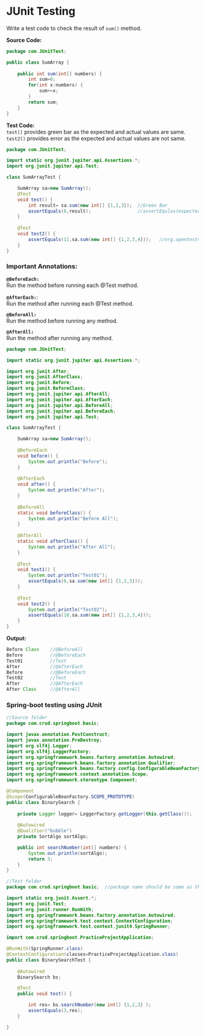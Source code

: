 # JUnit Testing

Write a test code to check the result of `sum()` method.

**Source Code:**
```java
package com.JUnitTest;

public class SumArray {
	
	public int sum(int[] numbers) {
		int sum=0;
		for(int x:numbers) {
			sum+=x;
		}
		return sum;
	}
}
```

**Test Code:**  
`test()` provides green bar as the expected and actual values are same.  
`test2()` provides error as the expected and actual values are not same.
```java
package com.JUnitTest;

import static org.junit.jupiter.api.Assertions.*;
import org.junit.jupiter.api.Test;

class SumArrayTest {

	SumArray sa=new SumArray();
	@Test
	void test() {
		int result= sa.sum(new int[] {1,2,3});	//Green Bar
		assertEquals(6,result);					//assertEqulas(expected, actual)
	}
	
	@Test
	void test2() {
		assertEquals(11,sa.sum(new int[] {1,2,3,4}));	//org.opentest4j.AssertionFailedError: expected: <11> but was: <10>
	}
}
```

### Important Annotations:
**`@BeforeEach:`**  
Run the method before running each @Test method.   

**`@AfterEach:`**:  
Run the method after running each @Test method.   

**`@BeforeAll:`**  
Run the method before running any method.   

**`@AfterAll:`**  
Run the method after running any method.   

```java
package com.JUnitTest;

import static org.junit.jupiter.api.Assertions.*;

import org.junit.After;
import org.junit.AfterClass;
import org.junit.Before;
import org.junit.BeforeClass;
import org.junit.jupiter.api.AfterAll;
import org.junit.jupiter.api.AfterEach;
import org.junit.jupiter.api.BeforeAll;
import org.junit.jupiter.api.BeforeEach;
import org.junit.jupiter.api.Test;

class SumArrayTest {

	SumArray sa=new SumArray();
	
	@BeforeEach
	void before() {
		System.out.println("Before");
	}
	
	@AfterEach
	void after() {
		System.out.println("After");
	}
	
	@BeforeAll
	static void beforeClass() {
		System.out.println("Before All");
	}
	
	@AfterAll
	static void afterClass() {
		System.out.println("After All");
	}
	
	@Test
	void test1() {
		System.out.println("Test01");
		assertEquals(6,sa.sum(new int[] {1,2,3}));
	}
	
	@Test
	void test2() {
		System.out.println("Test02");
		assertEquals(10,sa.sum(new int[] {1,2,3,4}));
	}
}
```
**Output:**  
```java
Before Class    //@BeforeAll
Before          //@BeforeEach
Test01          //Test
After           //@AfterEach
Before          //@BeforeEach
Test02          //Test
After           //@AfterEach
After Class     //@AfterAll
```

### Spring-boot testing using JUnit

```java
//Source folder
package com.crud.springboot.basic;

import javax.annotation.PostConstruct;
import javax.annotation.PreDestroy;
import org.slf4j.Logger;
import org.slf4j.LoggerFactory;
import org.springframework.beans.factory.annotation.Autowired;
import org.springframework.beans.factory.annotation.Qualifier;
import org.springframework.beans.factory.config.ConfigurableBeanFactory;
import org.springframework.context.annotation.Scope;
import org.springframework.stereotype.Component;

@Component
@Scope(ConfigurableBeanFactory.SCOPE_PROTOTYPE)
public class BinarySearch {
	
	private Logger logger= LoggerFactory.getLogger(this.getClass());
	
	@Autowired
	@Qualifier("bubble")
	private SortAlgo sortAlgo;

	public int searchNumber(int[] numbers) {
		System.out.println(sortAlgo);	
		return 3;
	}
}

//Test folder
package com.crud.springboot.basic;	//package name should be same as the source folder

import static org.junit.Assert.*;
import org.junit.Test;
import org.junit.runner.RunWith;
import org.springframework.beans.factory.annotation.Autowired;
import org.springframework.test.context.ContextConfiguration;
import org.springframework.test.context.junit4.SpringRunner;

import com.crud.springboot.PracticeProjectApplication;

@RunWith(SpringRunner.class)
@ContextConfiguration(classes=PracticeProjectApplication.class)
public class BinarySearchTest {
	
	@Autowired
	BinarySearch bs;

	@Test
	public void test() {

		int res= bs.searchNumber(new int[] {1,2,3} );
		assertEquals(3,res);
	}

}

```
